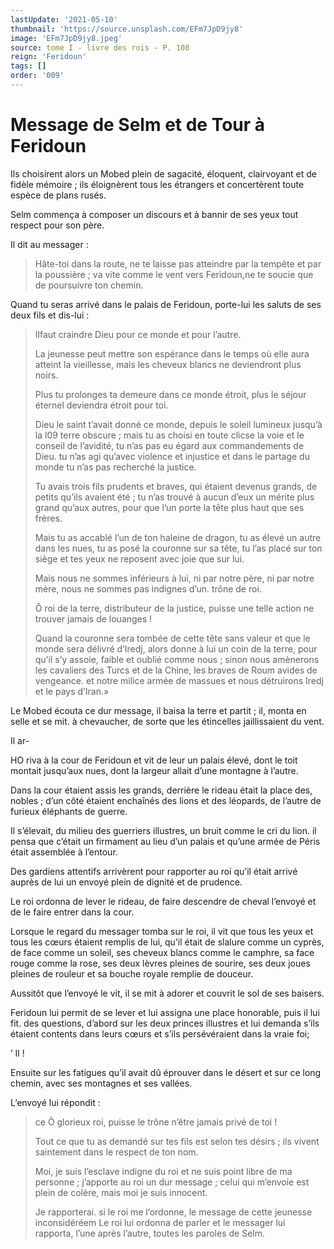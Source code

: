 ```yaml
---
lastUpdate: '2021-05-10'
thumbnail: 'https://source.unsplash.com/EFm7JpD9jy8'
image: 'EFm7JpD9jy8.jpeg'
source: tome I - livre des rois - P. 108
reign: 'Feridoun'
tags: []
order: '009'
---
```


# Message de Selm et de Tour à Feridoun

Ils choisirent alors un Mobed plein de sagacité, éloquent, clairvoyant et de fidèle mémoire ; ils éloignèrent tous les étrangers et concertèrent toute espèce de plans rusés.

Selm commença à composer un discours et à bannir de ses yeux tout respect pour son père.

Il dit au messager :

> Hâte-toi dans la route, ne te laisse pas atteindre par la tempête et par la poussière ; va vite comme le vent vers Feridoun,ne te soucie que de poursuivre ton chemin.

Quand tu seras arrivé dans le palais de Feridoun, porte-lui les saluts de ses deux fils et dis-lui :

> Ilfaut craindre Dieu pour ce monde et pour l’autre.
>
> La jeunesse peut mettre son espérance dans le temps où elle aura atteint la vieillesse, mais les cheveux blancs ne deviendront plus noirs.
>
> Plus tu prolonges ta demeure dans ce monde étroit, plus le séjour éternel deviendra étroit pour toi.
>
> Dieu le saint t’avait donné ce monde, depuis le soleil lumineux jusqu’à la l09 terre obscure ; mais tu as choisi en toute clicse la voie et le conseil de l’avidité, tu n’as pas eu égard aux commandements de Dieu. tu n’as agi qu’avec violence et injustice et dans le partage du monde tu n’as pas recherché la justice.
>
> Tu avais trois fils prudents et braves, qui étaient devenus grands, de petits qu’ils avaient été ; tu n’as trouvé à aucun d’eux un mérite plus grand qu’aux autres, pour que l’un porte la tête plus haut que ses frères.
>
> Mais tu as accablé l’un de ton haleine de dragon, tu as élevé un autre dans les nues, tu as posé la couronne sur sa tête, tu l’as placé sur ton siège et tes yeux ne reposent avec joie que sur lui.
>
> Mais nous ne sommes inférieurs à lui, ni par notre père, ni par notre mère, nous ne sommes pas indignes d’un. trône de roi.
>
> Ô roi de la terre, distributeur de la justice, puisse une telle action ne trouver jamais de louanges !
>
> Quand la couronne sera tombée de cette tête sans valeur et que le monde sera délivré d’Iredj, alors donne à lui un coin de la terre, pour qu’il s’y assoie, faible et oublié comme nous ; sinon nous amènerons les cavaliers des Turcs et de la Chine, les braves de Roum avides de vengeance. et notre milice armée de massues et nous détruirons Iredj et le pays d’Iran.»

Le Mobed écouta ce dur message, il baisa la terre et partit ; il, monta en selle et se mit. à chevaucher, de sorte que les étincelles jaillissaient du vent.

Il ar-

HO riva à la cour de Feridoun et vit de leur un palais élevé, dont le toit montait jusqu’aux nues, dont la largeur allait d’une montagne à l’autre.

Dans la cour étaient assis les grands, derrière le rideau était la place des, nobles ; d’un côté étaient enchaînés des lions et des léopards, de l’autre de furieux éléphants de guerre.

Il s’élevait, du milieu des guerriers illustres, un bruit comme le cri du lion. il pensa que c’était un firmament au lieu d’un palais et qu’une armée de Péris était assemblée à l’entour.

Des gardiens attentifs arrivèrent pour rapporter au roi qu’il était arrivé auprès de lui un envoyé plein de dignité et de prudence.

Le roi ordonna de lever le rideau, de faire descendre de cheval l’envoyé et de le faire entrer dans la cour.

Lorsque le regard du messager tomba sur le roi, il vit que tous les yeux et tous les cœurs étaient remplis de lui, qu’il était de slalure comme un cyprès, de face comme un soleil, ses cheveux blancs comme le camphre, sa face rouge comme la rose, ses deux lèvres pleines de sourire, ses deux joues pleines de rouleur et sa bouche royale remplie de douceur.

Aussitôt que l’envoyé le vit, il se mit à adorer et couvrit le sol de ses baisers.

Feridoun lui permit de se lever et lui assigna une place honorable, puis il lui fit. des questions, d’abord sur les deux princes illustres et lui demanda s’ils étaient contents dans leurs cœurs et s’ils persévéraient dans la vraie foi;

’ Il !

Ensuite sur les fatigues qu’il avait dû éprouver dans le désert et sur ce long chemin, avec ses montagnes et ses vallées.

L’envoyé lui répondit :

> ce Ô glorieux roi, puisse le trône n’être jamais privé de toi !
>
> Tout ce que tu as demandé sur tes fils est selon tes désirs ; ils vivent saintement dans le respect de ton nom.
>
> Moi, je suis l’esclave indigne du roi et ne suis point libre de ma personne ; j’apporte au roi un dur message ; celui qui m’envoie est plein de colère, mais moi je suis innocent.
>
> Je rapporterai. si le roi me l’ordonne, le message de cette jeunesse inconsidéréem Le roi lui ordonna de parler et le messager lui rapporta, l’une après l’autre, toutes les paroles de Selm.
